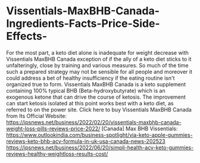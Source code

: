 # Vissentials-MaxBHB-Canada-Ingredients-Facts-Price-Side-Effects-
For the most part, a keto diet alone is inadequate for weight decrease with Vissentials MaxBHB Canada exception of if the ally of a keto diet sticks to it unfalteringly, close by training and various measures. So much of the time such a prepared strategy may not be sensible for all people and moreover it could address a bet of healthy insufficiency if the eating routine isn't organized true to form. Vissentials MaxBHB Canada is a keto supplement containing 100% typical BHB (Beta-hydroxybutyrate) which is an exogenous ketone that can drive the course of ketosis. The improvement can start ketosis isolated at this point works best with a keto diet, as referred to on the power site. Click here to buy Vissentials MaxBHB Canada from Its Official Website: https://ipsnews.net/business/2022/02/20/vissentials-maxbhb-canada-weight-loss-pills-reviews-price-2022/  [Canada] Max BHB Vissentials: https://www.outlookindia.com/business-spotlight/via-keto-apple-gummies-reviews-keto-bhb-acv-formula-in-uk-usa-canada-news-202523  https://ipsnews.net/business/2022/06/20/simpli-health-acv-keto-gummies-reviews-healthy-weightloss-results-cost/
